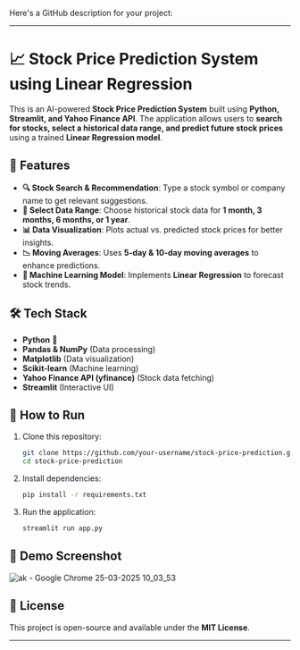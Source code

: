 Here's a GitHub description for your project:

---

# 📈 Stock Price Prediction System using Linear Regression

This is an AI-powered **Stock Price Prediction System** built using **Python, Streamlit, and Yahoo Finance API**. The application allows users to **search for stocks, select a historical data range, and predict future stock prices** using a trained **Linear Regression model**.

## 🚀 Features
- **🔍 Stock Search & Recommendation**: Type a stock symbol or company name to get relevant suggestions.
- **📅 Select Data Range**: Choose historical stock data for **1 month, 3 months, 6 months, or 1 year**.
- **📊 Data Visualization**: Plots actual vs. predicted stock prices for better insights.
- **📉 Moving Averages**: Uses **5-day & 10-day moving averages** to enhance predictions.
- **🤖 Machine Learning Model**: Implements **Linear Regression** to forecast stock trends.

## 🛠️ Tech Stack
- **Python** 🐍
- **Pandas & NumPy** (Data processing)
- **Matplotlib** (Data visualization)
- **Scikit-learn** (Machine learning)
- **Yahoo Finance API (yfinance)** (Stock data fetching)
- **Streamlit** (Interactive UI)

## 🔧 How to Run
1. Clone this repository:
   ```sh
   git clone https://github.com/your-username/stock-price-prediction.git
   cd stock-price-prediction
   ```
2. Install dependencies:
   ```sh
   pip install -r requirements.txt
   ```
3. Run the application:
   ```sh
   streamlit run app.py
   ```

## 📸 Demo Screenshot
![ak - Google Chrome 25-03-2025 10_03_53](https://github.com/user-attachments/assets/482484ec-e52b-4c68-b50e-e9829f5be255)

## 📜 License
This project is open-source and available under the **MIT License**.

---



